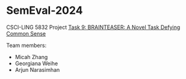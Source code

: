 # SemEval-2024
CSCI-LING 5832 Project
[Task 9: BRAINTEASER: A Novel Task Defying Common Sense](https://brainteasersem.github.io/)

Team members:
- Micah Zhang
- Georgiana Weihe
- Arjun Narasimhan
